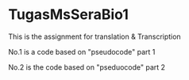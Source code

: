# TugasMsSeraBio1
This is the assignment for translation &amp; Transcription

No.1 is a code based on "pseudocode" part 1

No.2 is the code based on "pseduocode" part 2

